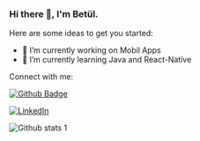 ### Hi there 👋, I'm Betül.


Here are some ideas to get you started:

- 🔭 I’m currently working on Mobil Apps
- 🌱 I’m currently learning Java and React-Native 



Connect with me:

[![Github Badge](https://img.shields.io/badge/-Github-000?style=quare&labelColor=000&logo=Github&logoColor=white&link=link)](https://github.com/betussozgen) 


[![LinkedIn](https://img.shields.io/badge/LinkedIn-0077B5?style=for-the-badge&logo=linkedin&logoColor=white)](https://www.linkedin.com/in/fatmabetulozgen/)




![Github stats 1](https://github-readme-stats.vercel.app/api?username=betussozgen&show_icons=true&theme=gradient) 

